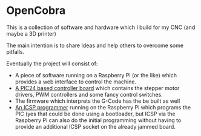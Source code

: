 # OpenCobra
This is a collection of software and hardware which I build for my CNC (and maybe a 3D printer)

The main intention is to share Ideas and help others to overcome some pitfalls.

Eventually the project will consist of:
* A piece of software running on a Raspberry Pi (or the like) which provides a web interface to control the machine. 
* [A PIC24 based controller board](alig/README.md) which contains the stepper motor drivers, PWM controllers and some fancy control switches.
* The firmware which interprets the G-Code has the be built as well
* [An ICSP programmer](raspicsp/README.md) running on the Raspberry Pi which programs the PIC (yes that could be done using a bootloader, but
  ICSP via the Raspberry Pi can also do the initial programming without having to provide an additional ICSP socket on the already jammed board.

